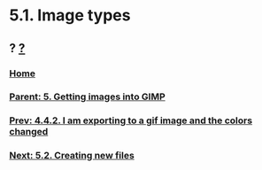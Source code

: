 # 5.1. Image types
## ? [?]()

### [Home](./00-home.md)
### [Parent: 5. Getting images into GIMP](./05-00-getting-images-into-gimp.md)
### [Prev: 4.4.2. I am exporting to a gif image and the colors changed](./04-04-02-i-am-exporting-to-a-gif-image-and-the-colors-changed.md)
### [Next: 5.2. Creating new files](./05-02-creating-new-files.md)
